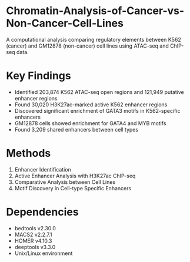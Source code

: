 # Chromatin-Analysis-of-Cancer-vs-Non-Cancer-Cell-Lines
A computational analysis comparing regulatory elements between K562 (cancer) and GM12878 (non-cancer) cell lines using ATAC-seq and ChIP-seq data.

# Key Findings
- Identified 203,874 K562 ATAC-seq open regions and 121,949 putative enhancer regions
- Found 30,020 H3K27ac-marked active K562 enhancer regions
- Discovered significant enrichment of GATA3 motifs in K562-specific enhancers
- GM12878 cells showed enrichment for GATA4 and MYB motifs
- Found 3,209 shared enhancers between cell types

# Methods
1. Enhancer Identification
2. Active Enhancer Analysis with H3K27ac ChIP-seq
3. Comparative Analysis between Cell Lines
4. Motif Discovery in Cell-type Specific Enhancers

# Dependencies
- bedtools v2.30.0
- MACS2 v2.2.7.1
- HOMER v4.10.3
- deeptools v3.3.0
- Unix/Linux environment
